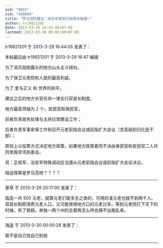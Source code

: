 ```yaml
---
aid: "9025"
zid: "109894"
title: "罗马范的建议：地方长官实行双首长制度~"
author: tr19821201
date: 2013-03-29 16:44:05+07:00
lastmod: 2013-03-30 00:00:00+07:00
---
```


tr19821201 于 2013-3-29 16:44:05 发表了：

本帖最后由 tr19821201 于 2013-3-29 16:47 编辑

为了消灭刚刚露头的地方山头主义倾向，

为了保卫元老院和人民的最高利益，

为了 爱与正义 和 世界的和平，

建议之后的地方长官任命一律实行双首长制度。

地方最高领袖为 2 个，安民官和保民官，

前者负责政务处理与主持日常建设工作；

后者负责军事安保工作和召开元老前指会议或前指扩大会议（含高级别归化民干部）；

原则上以投票方式决定地方政策，如果地方政策悬而不决由保民官和安民官二人共同发报资讯执委会。

另：正规军、治安军特殊调动应当遵从元老前指会议或前指扩大会议决议。

咱这得算是罗马范吧？？？？

---

章草 于 2013-3-29 20:17:00 发表了：

临高一共 500 元老，就算元老们能多生之类的，可用的准元老也就不到两千人。双首长制即浪费元老人口，又可能使得地方口的元老过多。等到元老院打下天下的时候。有了铁路，单独一两个州的总督再怎么样也搞不出叛乱来。

---

海盗 于 2013-3-30 00:00:28 发表了：

那不是自己找自己别扭

---
